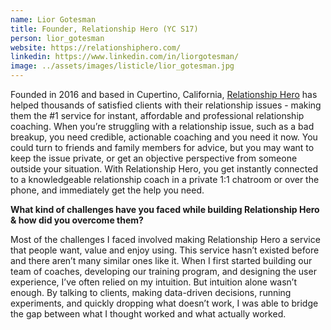 ```yaml
---
name: Lior Gotesman
title: Founder, Relationship Hero (YC S17)
person: lior_gotesman
website: https://relationshiphero.com/
linkedin: https://www.linkedin.com/in/liorgotesman/
image: ../assets/images/listicle/lior_gotesman.jpg
---
```


Founded in 2016 and based in Cupertino, California, <a href="https://relationshiphero.com/">Relationship Hero</a> has helped thousands of satisfied clients with their relationship issues - making them the #1 service for instant, affordable and professional relationship coaching. When you’re struggling with a relationship issue, such as a bad breakup, you need credible, actionable coaching and you need it now. You could turn to friends and family members for advice, but you may want to keep the issue private, or get an objective perspective from someone outside your situation. With Relationship Hero, you get instantly connected to a knowledgeable relationship coach in a private 1:1 chatroom or over the phone, and immediately get the help you need.

<b>What kind of challenges have you faced while building Relationship Hero & how did you overcome them?</b>

Most of the challenges I faced involved making Relationship Hero a service that people want, value and enjoy using. This service hasn’t existed before and there aren’t many similar ones like it. When I first started building our team of coaches, developing our training program, and designing the user experience, I’ve often relied on my intuition. But intuition alone wasn’t enough. By talking to clients, making data-driven decisions, running experiments, and quickly dropping what doesn’t work, I was able to bridge the gap between what I thought worked and what actually worked.





